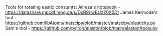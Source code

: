 Tools for rotating eastic constants:
Alireza's notebook - https://datashare.mpcdf.mpg.de/s/DxB9LwBUzZ0X5Dt
James Kermode's tool - https://github.com/libAtoms/matscipy/blob/master/matscipy/elasticity.py
Sam's tool - https://github.com/pyiron/elaston/blob/main/elaston/tools.py
